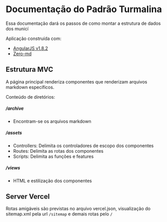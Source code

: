 # Documentação do Padrão Turmalina

Essa documentação dará os passos de como montar a estrutura de dados dos municí

Aplicação construída com:
- [AngularJS v1.8.2](http://angularjs.org)
- [Zero-md](https://zerodevx.github.io/zero-md/)


## Estrutura MVC

A página principal renderiza componentes que renderizam arquivos markdown específicos.

Conteúdo de diretórios:
##### /archive
- Encontram-se os arquivos markdown
##### /assets
- Controllers: Delimita os controladores de escopo dos componentes
- Routes: Delimita as rotas dos componentes
- Scripts: Delimita as funções e features 
##### /views
- HTML e estilização dos componentes

## Server Vercel

Rotas amigáveis são previstas no arquivo vercel.json, visualização do sitemap.xml pela url `/sitemap` e demais rotas pelo `/`